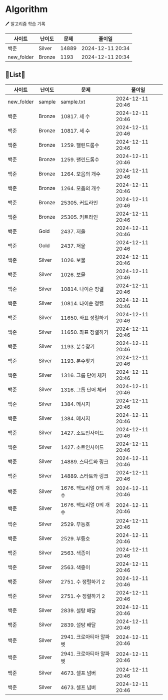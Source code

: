 # Algorithm
🖊️ 알고리즘 학습 기록


| 사이트 | 난이도 | 문제 | 풀이일 |
| --- | --- | --- | --- |
| 백준 | Silver | 14889 | 2024-12-11 20:34 |
| new_folder | Bronze | 1193 | 2024-12-11 20:34 |
## 📑List📑

| 사이트 | 난이도 | 문제 | 풀이일 |
| --- | --- | --- | --- |
| new_folder | sample | sample.txt | 2024-12-11 20:46 |
| 백준 | Bronze | 10817. 세 수 | 2024-12-11 20:46 |
| 백준 | Bronze | 10817. 세 수 | 2024-12-11 20:46 |
| 백준 | Bronze | 1259. 팰린드롬수 | 2024-12-11 20:46 |
| 백준 | Bronze | 1259. 팰린드롬수 | 2024-12-11 20:46 |
| 백준 | Bronze | 1264. 모음의 개수 | 2024-12-11 20:46 |
| 백준 | Bronze | 1264. 모음의 개수 | 2024-12-11 20:46 |
| 백준 | Bronze | 25305. 커트라인 | 2024-12-11 20:46 |
| 백준 | Bronze | 25305. 커트라인 | 2024-12-11 20:46 |
| 백준 | Gold | 2437. 저울 | 2024-12-11 20:46 |
| 백준 | Gold | 2437. 저울 | 2024-12-11 20:46 |
| 백준 | Silver | 1026. 보물 | 2024-12-11 20:46 |
| 백준 | Silver | 1026. 보물 | 2024-12-11 20:46 |
| 백준 | Silver | 10814. 나이순 정렬 | 2024-12-11 20:46 |
| 백준 | Silver | 10814. 나이순 정렬 | 2024-12-11 20:46 |
| 백준 | Silver | 11650. 좌표 정렬하기 | 2024-12-11 20:46 |
| 백준 | Silver | 11650. 좌표 정렬하기 | 2024-12-11 20:46 |
| 백준 | Silver | 1193. 분수찾기 | 2024-12-11 20:46 |
| 백준 | Silver | 1193. 분수찾기 | 2024-12-11 20:46 |
| 백준 | Silver | 1316. 그룹 단어 체커 | 2024-12-11 20:46 |
| 백준 | Silver | 1316. 그룹 단어 체커 | 2024-12-11 20:46 |
| 백준 | Silver | 1384. 메시지 | 2024-12-11 20:46 |
| 백준 | Silver | 1384. 메시지 | 2024-12-11 20:46 |
| 백준 | Silver | 1427. 소트인사이드 | 2024-12-11 20:46 |
| 백준 | Silver | 1427. 소트인사이드 | 2024-12-11 20:46 |
| 백준 | Silver | 14889. 스타트와 링크 | 2024-12-11 20:46 |
| 백준 | Silver | 14889. 스타트와 링크 | 2024-12-11 20:46 |
| 백준 | Silver | 1676. 팩토리얼 0의 개수 | 2024-12-11 20:46 |
| 백준 | Silver | 1676. 팩토리얼 0의 개수 | 2024-12-11 20:46 |
| 백준 | Silver | 2529. 부등호 | 2024-12-11 20:46 |
| 백준 | Silver | 2529. 부등호 | 2024-12-11 20:46 |
| 백준 | Silver | 2563. 색종이 | 2024-12-11 20:46 |
| 백준 | Silver | 2563. 색종이 | 2024-12-11 20:46 |
| 백준 | Silver | 2751. 수 정렬하기 2 | 2024-12-11 20:46 |
| 백준 | Silver | 2751. 수 정렬하기 2 | 2024-12-11 20:46 |
| 백준 | Silver | 2839. 설탕 배달 | 2024-12-11 20:46 |
| 백준 | Silver | 2839. 설탕 배달 | 2024-12-11 20:46 |
| 백준 | Silver | 2941. 크로아티아 알파벳 | 2024-12-11 20:46 |
| 백준 | Silver | 2941. 크로아티아 알파벳 | 2024-12-11 20:46 |
| 백준 | Silver | 4673. 셀프 넘버 | 2024-12-11 20:46 |
| 백준 | Silver | 4673. 셀프 넘버 | 2024-12-11 20:46 |
